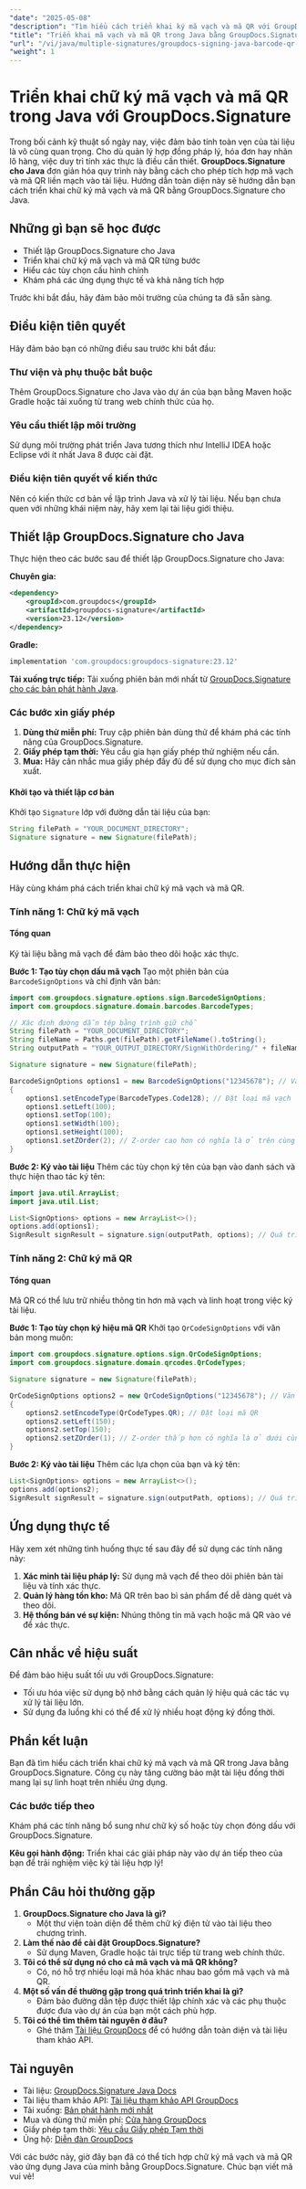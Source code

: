 ```yaml
---
"date": "2025-05-08"
"description": "Tìm hiểu cách triển khai ký mã vạch và mã QR với GroupDocs.Signature cho Java. Hướng dẫn này bao gồm thiết lập, triển khai và ứng dụng thực tế."
"title": "Triển khai mã vạch và mã QR trong Java bằng GroupDocs.Signature - Hướng dẫn toàn diện"
"url": "/vi/java/multiple-signatures/groupdocs-signing-java-barcode-qr-code/"
"weight": 1
---
```


# Triển khai chữ ký mã vạch và mã QR trong Java với GroupDocs.Signature

Trong bối cảnh kỹ thuật số ngày nay, việc đảm bảo tính toàn vẹn của tài liệu là vô cùng quan trọng. Cho dù quản lý hợp đồng pháp lý, hóa đơn hay nhãn lô hàng, việc duy trì tính xác thực là điều cần thiết. **GroupDocs.Signature cho Java** đơn giản hóa quy trình này bằng cách cho phép tích hợp mã vạch và mã QR liền mạch vào tài liệu. Hướng dẫn toàn diện này sẽ hướng dẫn bạn cách triển khai chữ ký mã vạch và mã QR bằng GroupDocs.Signature cho Java.

## Những gì bạn sẽ học được
- Thiết lập GroupDocs.Signature cho Java
- Triển khai chữ ký mã vạch và mã QR từng bước
- Hiểu các tùy chọn cấu hình chính
- Khám phá các ứng dụng thực tế và khả năng tích hợp

Trước khi bắt đầu, hãy đảm bảo môi trường của chúng ta đã sẵn sàng.

## Điều kiện tiên quyết

Hãy đảm bảo bạn có những điều sau trước khi bắt đầu:

### Thư viện và phụ thuộc bắt buộc
Thêm GroupDocs.Signature cho Java vào dự án của bạn bằng Maven hoặc Gradle hoặc tải xuống từ trang web chính thức của họ.

### Yêu cầu thiết lập môi trường
Sử dụng môi trường phát triển Java tương thích như IntelliJ IDEA hoặc Eclipse với ít nhất Java 8 được cài đặt.

### Điều kiện tiên quyết về kiến thức
Nên có kiến thức cơ bản về lập trình Java và xử lý tài liệu. Nếu bạn chưa quen với những khái niệm này, hãy xem lại tài liệu giới thiệu.

## Thiết lập GroupDocs.Signature cho Java

Thực hiện theo các bước sau để thiết lập GroupDocs.Signature cho Java:

**Chuyên gia:**
```xml
<dependency>
    <groupId>com.groupdocs</groupId>
    <artifactId>groupdocs-signature</artifactId>
    <version>23.12</version>
</dependency>
```

**Gradle:**
```gradle
implementation 'com.groupdocs:groupdocs-signature:23.12'
```

**Tải xuống trực tiếp:**
Tải xuống phiên bản mới nhất từ [GroupDocs.Signature cho các bản phát hành Java](https://releases.groupdocs.com/signature/java/).

### Các bước xin giấy phép
1. **Dùng thử miễn phí:** Truy cập phiên bản dùng thử để khám phá các tính năng của GroupDocs.Signature.
2. **Giấy phép tạm thời:** Yêu cầu gia hạn giấy phép thử nghiệm nếu cần.
3. **Mua:** Hãy cân nhắc mua giấy phép đầy đủ để sử dụng cho mục đích sản xuất.

#### Khởi tạo và thiết lập cơ bản
Khởi tạo `Signature` lớp với đường dẫn tài liệu của bạn:
```java
String filePath = "YOUR_DOCUMENT_DIRECTORY";
Signature signature = new Signature(filePath);
```

## Hướng dẫn thực hiện

Hãy cùng khám phá cách triển khai chữ ký mã vạch và mã QR.

### Tính năng 1: Chữ ký mã vạch

#### Tổng quan
Ký tài liệu bằng mã vạch để đảm bảo theo dõi hoặc xác thực.

**Bước 1: Tạo tùy chọn dấu mã vạch**
Tạo một phiên bản của `BarcodeSignOptions` và chỉ định văn bản:
```java
import com.groupdocs.signature.options.sign.BarcodeSignOptions;
import com.groupdocs.signature.domain.barcodes.BarcodeTypes;

// Xác định đường dẫn tệp bằng trình giữ chỗ
String filePath = "YOUR_DOCUMENT_DIRECTORY";
String fileName = Paths.get(filePath).getFileName().toString();
String outputPath = "YOUR_OUTPUT_DIRECTORY/SignWithOrdering/" + fileName;

Signature signature = new Signature(filePath);

BarcodeSignOptions options1 = new BarcodeSignOptions("12345678"); // Văn bản để mã hóa
{
    options1.setEncodeType(BarcodeTypes.Code128); // Đặt loại mã vạch
    options1.setLeft(100);
    options1.setTop(100);
    options1.setWidth(100);
    options1.setHeight(100);
    options1.setZOrder(2); // Z-order cao hơn có nghĩa là ở trên cùng
}
```

**Bước 2: Ký vào tài liệu**
Thêm các tùy chọn ký tên của bạn vào danh sách và thực hiện thao tác ký tên:
```java
import java.util.ArrayList;
import java.util.List;

List<SignOptions> options = new ArrayList<>();
options.add(options1);
SignResult signResult = signature.sign(outputPath, options); // Quá trình ký kết
```

### Tính năng 2: Chữ ký mã QR

#### Tổng quan
Mã QR có thể lưu trữ nhiều thông tin hơn mã vạch và linh hoạt trong việc ký tài liệu.

**Bước 1: Tạo tùy chọn ký hiệu mã QR**
Khởi tạo `QrCodeSignOptions` với văn bản mong muốn:
```java
import com.groupdocs.signature.options.sign.QrCodeSignOptions;
import com.groupdocs.signature.domain.qrcodes.QrCodeTypes;

Signature signature = new Signature(filePath);

QrCodeSignOptions options2 = new QrCodeSignOptions("12345678"); // Văn bản để mã hóa
{
    options2.setEncodeType(QrCodeTypes.QR); // Đặt loại mã QR
    options2.setLeft(150);
    options2.setTop(150);
    options2.setZOrder(1); // Z-order thấp hơn có nghĩa là ở dưới cùng
}
```

**Bước 2: Ký vào tài liệu**
Thêm các lựa chọn của bạn và ký tên:
```java
List<SignOptions> options = new ArrayList<>();
options.add(options2);
SignResult signResult = signature.sign(outputPath, options); // Quá trình ký kết
```

## Ứng dụng thực tế

Hãy xem xét những tình huống thực tế sau đây để sử dụng các tính năng này:
1. **Xác minh tài liệu pháp lý:** Sử dụng mã vạch để theo dõi phiên bản tài liệu và tính xác thực.
2. **Quản lý hàng tồn kho:** Mã QR trên bao bì sản phẩm để dễ dàng quét và theo dõi.
3. **Hệ thống bán vé sự kiện:** Nhúng thông tin mã vạch hoặc mã QR vào vé để xác thực.

## Cân nhắc về hiệu suất

Để đảm bảo hiệu suất tối ưu với GroupDocs.Signature:
- Tối ưu hóa việc sử dụng bộ nhớ bằng cách quản lý hiệu quả các tác vụ xử lý tài liệu lớn.
- Sử dụng đa luồng khi có thể để xử lý nhiều hoạt động ký đồng thời.

## Phần kết luận

Bạn đã tìm hiểu cách triển khai chữ ký mã vạch và mã QR trong Java bằng GroupDocs.Signature. Công cụ này tăng cường bảo mật tài liệu đồng thời mang lại sự linh hoạt trên nhiều ứng dụng.

### Các bước tiếp theo
Khám phá các tính năng bổ sung như chữ ký số hoặc tùy chọn đóng dấu với GroupDocs.Signature.

**Kêu gọi hành động:** Triển khai các giải pháp này vào dự án tiếp theo của bạn để trải nghiệm việc ký tài liệu hợp lý!

## Phần Câu hỏi thường gặp
1. **GroupDocs.Signature cho Java là gì?**
   - Một thư viện toàn diện để thêm chữ ký điện tử vào tài liệu theo chương trình.
2. **Làm thế nào để cài đặt GroupDocs.Signature?**
   - Sử dụng Maven, Gradle hoặc tải trực tiếp từ trang web chính thức.
3. **Tôi có thể sử dụng nó cho cả mã vạch và mã QR không?**
   - Có, nó hỗ trợ nhiều loại mã hóa khác nhau bao gồm mã vạch và mã QR.
4. **Một số vấn đề thường gặp trong quá trình triển khai là gì?**
   - Đảm bảo đường dẫn tệp được thiết lập chính xác và các phụ thuộc được đưa vào dự án của bạn một cách phù hợp.
5. **Tôi có thể tìm thêm tài nguyên ở đâu?**
   - Ghé thăm [Tài liệu GroupDocs](https://docs.groupdocs.com/signature/java/) để có hướng dẫn toàn diện và tài liệu tham khảo API.

## Tài nguyên
- Tài liệu: [GroupDocs.Signature Java Docs](https://docs.groupdocs.com/signature/java/)
- Tài liệu tham khảo API: [Tài liệu tham khảo API GroupDocs](https://reference.groupdocs.com/signature/java/)
- Tải xuống: [Bản phát hành mới nhất](https://releases.groupdocs.com/signature/java/)
- Mua và dùng thử miễn phí: [Cửa hàng GroupDocs](https://purchase.groupdocs.com/buy)
- Giấy phép tạm thời: [Yêu cầu Giấy phép Tạm thời](https://purchase.groupdocs.com/temporary-license/)
- Ủng hộ: [Diễn đàn GroupDocs](https://forum.groupdocs.com/c/signature/)

Với các bước này, giờ đây bạn đã có thể tích hợp chữ ký mã vạch và mã QR vào ứng dụng Java của mình bằng GroupDocs.Signature. Chúc bạn viết mã vui vẻ!